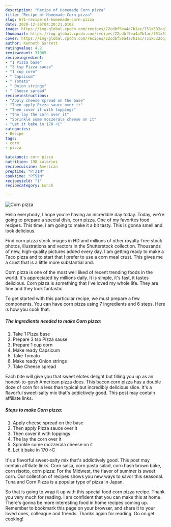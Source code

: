 ```yaml
---
description: "Recipe of Homemade Corn pizza"
title: "Recipe of Homemade Corn pizza"
slug: 671-recipe-of-homemade-corn-pizza
date: 2020-12-26T04:20:21.010Z
image: https://img-global.cpcdn.com/recipes/22cdbf5ea4a7b1ac/751x532cq70/corn-pizza-recipe-main-photo.jpg
thumbnail: https://img-global.cpcdn.com/recipes/22cdbf5ea4a7b1ac/751x532cq70/corn-pizza-recipe-main-photo.jpg
cover: https://img-global.cpcdn.com/recipes/22cdbf5ea4a7b1ac/751x532cq70/corn-pizza-recipe-main-photo.jpg
author: Kenneth Garrett
ratingvalue: 4.2
reviewcount: 31965
recipeingredient:
- "1 Pizza base"
- "3 tsp Pizza sause"
- "1 cup corn"
- " Capsicum"
- " Tomato"
- " Onion strings"
- " Cheese spread"
recipeinstructions:
- "Apply cheese spread on the base"
- "Then apply Pizza sauce over it"
- "Then cover it with toppings"
- "The lay the corn over it"
- "Sprinkle some mozzerala cheese on it"
- "Let it bake in 170 ०C"
categories:
- Recipe
tags:
- corn
- pizza

katakunci: corn pizza 
nutrition: 198 calories
recipecuisine: American
preptime: "PT31M"
cooktime: "PT51M"
recipeyield: "1"
recipecategory: Lunch

---
```



![Corn pizza](https://img-global.cpcdn.com/recipes/22cdbf5ea4a7b1ac/751x532cq70/corn-pizza-recipe-main-photo.jpg)

Hello everybody, I hope you're having an incredible day today. Today, we're going to prepare a special dish, corn pizza. One of my favorites food recipes. This time, I am going to make it a bit tasty. This is gonna smell and look delicious.

Find corn pizza stock images in HD and millions of other royalty-free stock photos, illustrations and vectors in the Shutterstock collection. Thousands of new, high-quality pictures added every day. I am getting ready to make a Taco pizza and to start that I prefer to use a corn meal crust. This gives me a crust that is a little more substantial and.

Corn pizza is one of the most well liked of recent trending foods in the world. It's appreciated by millions daily. It is simple, it's fast, it tastes delicious. Corn pizza is something that I've loved my whole life. They are fine and they look fantastic.


To get started with this particular recipe, we must prepare a few components. You can have corn pizza using 7 ingredients and 6 steps. Here is how you cook that.

<!--inarticleads1-->

##### The ingredients needed to make Corn pizza:

1. Take 1 Pizza base
1. Prepare 3 tsp Pizza sause
1. Prepare 1 cup corn
1. Make ready  Capsicum
1. Take  Tomato
1. Make ready  Onion strings
1. Take  Cheese spread


Each bite will give you that sweet elotes delight but filling you up as an honest-to-gosh American pizza does. This bacon corn pizza has a double doze of corn for a less than typical but incredibly delicious slice. It&#39;s a flavorful sweet-salty mix that&#39;s addictively good. This post may contain affiliate links. 

<!--inarticleads2-->

##### Steps to make Corn pizza:

1. Apply cheese spread on the base
1. Then apply Pizza sauce over it
1. Then cover it with toppings
1. The lay the corn over it
1. Sprinkle some mozzerala cheese on it
1. Let it bake in 170 ०C


It&#39;s a flavorful sweet-salty mix that&#39;s addictively good. This post may contain affiliate links. Corn salsa, corn pasta salad, corn hash brown bake, corn risotto, corn pizza: For the Midwest, the flavor of summer is sweet corn. Our collection of recipes shows you new ways to savor this seasonal. Tuna and Corn Pizza is a popular type of pizza in Japan. 

So that is going to wrap it up with this special food corn pizza recipe. Thank you very much for reading. I am confident that you can make this at home. There's gonna be more interesting food in home recipes coming up. Remember to bookmark this page on your browser, and share it to your loved ones, colleague and friends. Thanks again for reading. Go on get cooking!
